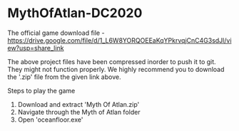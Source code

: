 # MythOfAtlan-DC2020
The official game download file - https://drive.google.com/file/d/1_L6W8YORQOEEaKqYPkrvqjCnC4G3sdJl/view?usp=share_link

The above project files have been compressed inorder to push it to git. They might not function properly. We highly recommend you to download the '.zip' file from the given link above.

Steps to play the game
1. Download and extract 'Myth Of Atlan.zip'
2. Navigate through the Myth of Atlan folder
3. Open 'oceanfloor.exe'

 
